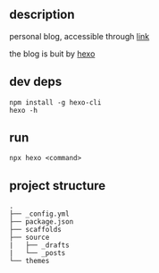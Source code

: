 ## description
personal blog, accessible through [link](https://cliff0412.github.io/)

the blog is buit by [hexo](https://hexo.io/zh-cn/docs/)

## dev deps
```
npm install -g hexo-cli
hexo -h
```

## run
```
npx hexo <command>
```
## project structure
```
.
├── _config.yml
├── package.json
├── scaffolds
├── source
|   ├── _drafts
|   └── _posts
└── themes
```